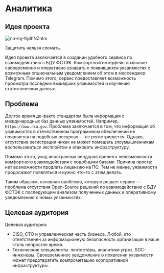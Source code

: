 # Аналитика
## Идея проекта

![nn-mj-YijdhNZntm](https://github.com/MzHmO/Sploit2Me/assets/92790655/66e46485-6ee0-49cc-b0fd-2585090c988a)

Защитить нельзя сломать.

Идея проекта заключается в создании удобного сервиса по взаимодействию с БДУ ФСТЭК. Комфортный интерфейс позволяет своевременно и оперативно узнавать о появившихся уязвимостях с возможным опциональным уведомлением об этом в мессенджер Telegram. Помимо этого, сервис предоставляет возможность просмотра последних вышедших уязвимостей и изучению статистических данных.

## Проблема

Долгое время де-факто стандартом была информация с международных баз данных уязвимостей. Например, `https://www.nsa.gov`. Проблема заключается в том, что информация об уязвимостях в отечественном программном обеспечении не появляется на подобных ресурсах — не регистрируется. Однако, отсутствие регистрации никак не может помешать злоумышленникам воспользоваться эксплойтом и атаковать инфраструктуру.

Помимо этого, уход иностранных вендоров привел к невозможности комфортного взаимодействия с подобными базами. Причина проста: нет возможности продлить лицензию на ПО. Тем не менее, уязвимости продолжают появляться и нужно что-то с этим делать.

Таким образом, основная проблема, которую решает сервис — проблема отсутствия Open-Source решений по взаимодействию с БДУ ФСТЭК с последующим анализом полученных данных и оперативному уведомлению о новых уязвимостях.

## Целевая аудитория
Целевая аудитория:

- CISO, CTO и управленческая часть бизнеса. Любой, кто ответственен за информационную безопасность организации в наше столь непростое время.
- Технические специалисты: пентестеры, аналитики угроз, SOC-инженеры. Своевременное уведомление о появлении уязвимости может предотвратить компрометацию корпоративной инфраструктуры.


## 
